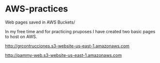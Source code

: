 # AWS-practices
Web pages saved in AWS Buckets/

In my free time and for practicing pruposes I have created two basic pages to host on AWS.

http://grcontrucciones.s3-website-us-east-1.amazonaws.com

http://pammy-web.s3-website-us-east-1.amazonaws.com
